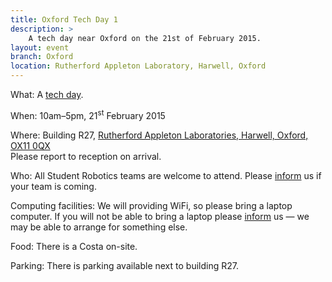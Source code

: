 ```yaml
---
title: Oxford Tech Day 1
description: >
    A tech day near Oxford on the 21st of February 2015.
layout: event
branch: Oxford
location: Rutherford Appleton Laboratory, Harwell, Oxford
---
```


What: A [tech day](/events/tech_days).

When: 10am–5pm, 21<sup>st</sup> February 2015

Where: Building R27, [Rutherford Appleton Laboratories, Harwell, Oxford, OX11 0QX](https://www.google.co.uk/maps/search/RAL,+Harwell,+OX11+0QX)<br />
       Please report to reception on arrival.

Who: All Student Robotics teams are welcome to attend.
     Please [inform](/about/contactus) us if your team is coming.

Computing facilities: We will providing WiFi, so please bring a laptop computer.
     If you will not be able to bring a laptop please [inform](/about/contactus) us &mdash;
     we may be able to arrange for something else.

Food: There is a Costa on-site.

Parking: There is parking available next to building R27.
